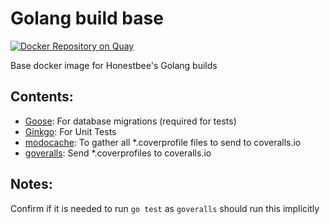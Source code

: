 # Golang build base
[![Docker Repository on Quay](https://quay.io/repository/honestbee/gobuildbase/status "Docker Repository on Quay")](https://quay.io/repository/honestbee/gobuildbase)

Base docker image for Honestbee's Golang builds

## Contents:

 - [Goose](https://bitbucket.org/liamstask/goose/cmd/goose):
   For database migrations (required for tests)
 - [Ginkgo](https://github.com/onsi/ginkgo/ginkgo):
   For Unit Tests
 - [modocache](https://github.com/modocache/gover):
   To gather all *.coverprofile files to send to coveralls.io
 - [goveralls](github.com/mattn/goveralls):
   Send *.coverprofiles to coveralls.io

## Notes:

Confirm if it is needed to run `go test` as `goveralls` should run this
implicitly
